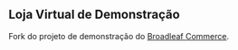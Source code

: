 ## Loja Virtual de Demonstração

Fork do projeto de demonstração do [Broadleaf Commerce](http://www.broadleafcommerce.org).
